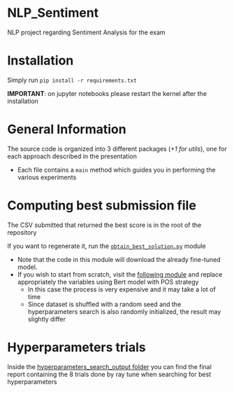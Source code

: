 # NLP_Sentiment

NLP project regarding Sentiment Analysis for the exam

# Installation

Simply run `pip install -r requirements.txt`

**IMPORTANT**: on jupyter notebooks please restart the kernel after the installation

# General Information

The source code is organized into 3 different packages (*+1 for utils*), one for each approach described in the
presentation
* Each file contains a `main` method which guides you in performing the various experiments

# Computing best submission file

The CSV submitted that returned the best score is in the root of the repository

If you want to regenerate it, run the [`obtain_best_solution.py`](obtain_best_solution.py) module
* Note that the code in this module will download the already fine-tuned model.
* If you wish to start from scratch, visit the [following module](src/transformers/transformers_approach.py) and replace
appropriately the variables using Bert model with POS strategy
  * In this case the process is very expensive and it may take a lot of time
  * Since dataset is shuffled with a random seed and the hyperparameters search is also randomly initialized, 
the result may slightly differ

# Hyperparameters trials

Inside the [hyperparameters_search_output folder](hyperparameters_search_output) you can find the final report containing
the 8 trials done by ray tune when searching for best hyperparameters
